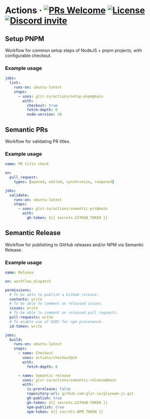 # Actions &middot; [![PRs Welcome](https://img.shields.io/badge/PRs-welcome-brightgreen.svg)](https://github.com/glzr-io/actions/pulls) [![License](https://img.shields.io/github/license/glzr-io/actions)](https://github.com/glzr-io/actions/blob/main/LICENSE.md) [![Discord invite](https://img.shields.io/discord/1041662798196908052.svg?logo=discord&colorB=7289DA)](https://discord.gg/ud6z3qjRvM)

## Setup PNPM

Workflow for common setup steps of NodeJS + pnpm projects, with configurable checkout.

### Example usage

```yaml
jobs:
  lint:
    runs-on: ubuntu-latest
    steps:
      - uses: glzr-io/actions/setup-pnpm@main
        with:
          checkout: true
          fetch-depth: 0
          node-version: 20
```

## Semantic PRs

Workflow for validating PR titles.

### Example usage

```yaml
name: PR title check

on:
  pull_request:
    types: [opened, edited, synchronize, reopened]

jobs:
  validate:
    runs-on: ubuntu-latest
    steps:
      - uses: glzr-io/actions/semantic-prs@main
        with:
          gh-token: ${{ secrets.GITHUB_TOKEN }}
```

## Semantic Release

Workflow for publishing to GitHub releases and/or NPM via Semantic Release.

### Example usage

```yaml
name: Release

on: workflow_dispatch

permissions:
  # To be able to publish a GitHub release.
  contents: write
  # To be able to comment on released issues.
  issues: write
  # To be able to comment on released pull requests.
  pull-requests: write
  # To enable use of OIDC for npm provenance.
  id-token: write

jobs:
  build:
    runs-on: ubuntu-latest
    steps:
      - name: Checkout
        uses: actions/checkout@v4
        with:
          fetch-depth: 0

      - name: Semantic release
        uses: glzr-io/actions/semantic-release@main
        with:
          is-prerelease: false
          repository-url: github.com:glzr-io/glazewm-js.git
          gh-publish: true
          gh-token: ${{ secrets.GITHUB-TOKEN }}
          npm-publish: true
          npm-token: ${{ secrets.NPM_TOKEN }}
```
